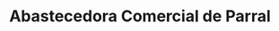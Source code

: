 ---
title: "Abastecedora Comercial de Parral"
url: /hidalgo-del-parral/abastecedora-comercial-de-parral/
shop: Supermarkt
---